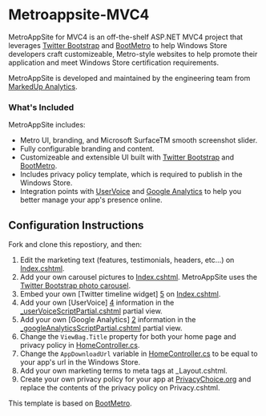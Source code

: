 # Metroappsite-MVC4
MetroAppSite for MVC4 is an off-the-shelf ASP.NET MVC4 project that leverages [Twitter Bootstrap][6] and [BootMetro][1] to help Windows Store developers craft customizeable, Metro-style websites to help promote their application and meet Windows Store certification requirements.

MetroAppSite is developed and maintained by the engineering team from [MarkedUp Analytics][12].

### What's Included
MetroAppSite includes:

* Metro UI, branding, and Microsoft SurfaceTM smooth screenshot slider.
* Fully configurable branding and content.
* Customizeable and extensible UI built with [Twitter Bootstrap][6] and [BootMetro][1].
* Includes privacy policy template, which is required to publish in the Windows Store.
* Integration points with [UserVoice][4] and [Google Analytics][2] to help you better manage your app's presence online.

## Configuration Instructions

Fork and clone this repostiory, and then:

1. Edit the marketing text (features, testimonials, headers, etc...) on [Index.cshtml][7].
1. Add your own carousel pictures to [Index.cshtml][7]. MetroAppSite uses the [Twitter Bootstrap photo carousel][3].
1. Embed your own [Twitter timeline widget] [5] on [Index.cshtml][7].
1. Add your own [UserVoice] [4] information in the [_userVoiceScriptPartial.cshtml][8] partial view.
1. Add your own [Google Analytics] [2] information in the [_googleAnalyticsScriptPartial.cshtml][9] partial view.
1. Change the `ViewBag.Title` property for both your home page and privacy policy in [HomeController.cs][10].
1. Change the `AppDownloadUrl` variable in [HomeController.cs][10] to be equal to your app's url in the Windows Store.
1. Add your own marketing terms to meta tags at _Layout.cshtml.
1. Create your own privacy policy for your app at [PrivacyChoice.org][11] and replace the contents of the privacy policy on Privacy.cshtml.

This template is based on [BootMetro][1]. 

[1]: http://aozora.github.com/bootmetro/
[2]: http://www.google.com/analytics/
[3]: http://twitter.github.com/bootstrap/javascript.html#carousel
[4]: http://www.uservoice.com/
[5]: https://dev.twitter.com/docs/embedded-timelines
[6]: http://twitter.github.com/bootstrap/
[7]: https://github.com/markedup-mobi/metroappsite-mvc/blob/master/src/MetroAppSite/Views/Home/Index.cshtml
[8]: https://github.com/markedup-mobi/metroappsite-mvc/blob/master/src/MetroAppSite/Views/Shared/ThirdParty/_userVoiceScriptPartial.cshtml
[9]: https://github.com/markedup-mobi/metroappsite-mvc/blob/master/src/MetroAppSite/Views/Shared/ThirdParty/_googleAnalyticsScriptPartial.cshtml
[10]: https://github.com/markedup-mobi/metroappsite-mvc/blob/master/src/MetroAppSite/Controllers/HomeController.cs
[11]: http://www.privacychoice.org/policymaker/
[12]: https://markedup.com/